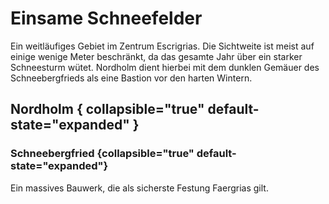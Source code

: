 # Einsame Schneefelder

Ein weitläufiges Gebiet im Zentrum Escrigrias. Die Sichtweite ist meist auf einige wenige Meter beschränkt, da das
gesamte Jahr über ein starker Schneesturm wütet. Nordholm dient hierbei mit dem dunklen Gemäuer des Schneebergfrieds
als eine Bastion vor den harten Wintern.

## Nordholm { collapsible="true" default-state="expanded" }

<procedure title="Charaktere von diesem Ort">
<list columns="3">
<!-- <li><a href="Adrian.md"></a></li> -->
</list>
</procedure>

### Schneebergfried {collapsible="true" default-state="expanded"}

Ein massives Bauwerk, die als sicherste Festung Faergrias gilt.

<procedure title="Charaktere von diesem Ort">
<list columns="3">
<!-- <li><a href="Aquila.md"></a></li> -->
<!-- <li><a href="Tristan.md"></a></li> -->
</list>
</procedure>
